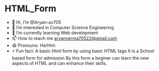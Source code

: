 # HTML_Form
- 👋 Hi, I’m @Aryan-av705
- 👀 I’m interested in Computer Science Engineering
- 🌱 I’m currently learning Web development
- 📫 How to reach me aryanverma70522@gmail.com
- 😄 Pronouns: He/Him
- ⚡ Fun fact: 
A basic Html form by using basic HTML tags 
It is a School based form for admission 
By this form a beginer can learn the new aspects of HTML and can enhance their skills.
